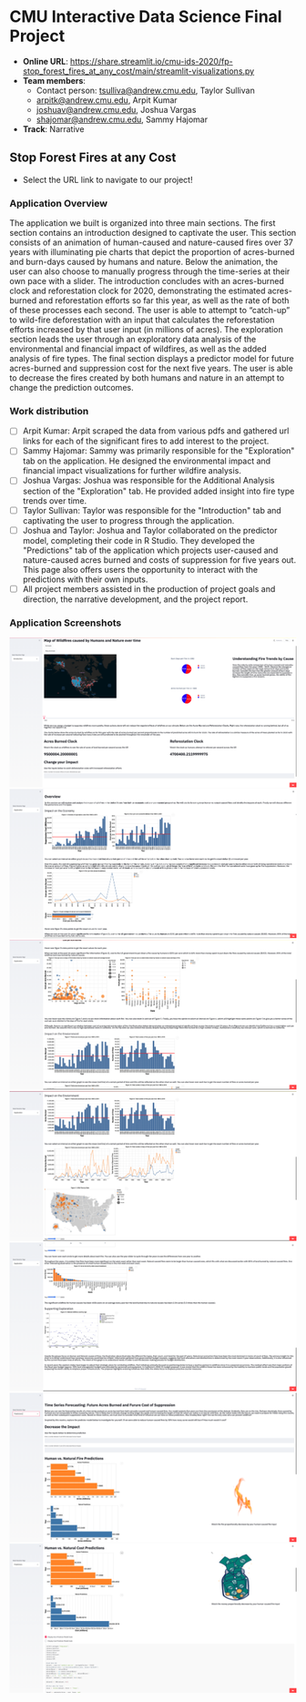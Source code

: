 # CMU Interactive Data Science Final Project

* **Online URL**: https://share.streamlit.io/cmu-ids-2020/fp-stop_forest_fires_at_any_cost/main/streamlit-visualizations.py
* **Team members**:
  * Contact person: tsulliva@andrew.cmu.edu, Taylor Sullivan
  * arpitk@andrew.cmu.edu, Arpit Kumar
  * joshuav@andrew.cmu.edu, Joshua Vargas
  * shajomar@andrew.cmu.edu, Sammy Hajomar
* **Track**: Narrative

## Stop Forest Fires at any Cost

- Select the URL link to navigate to our project!

### Application Overview
The application we built is organized into three main sections. The first section contains an introduction designed to captivate the user. This section consists of an animation of human-caused and nature-caused fires over 37 years with illuminating pie charts that depict the proportion of acres-burned and burn-days caused by humans and nature. Below the animation, the user can also choose to manually progress through the time-series at their own pace with a slider. The introduction concludes with an acres-burned clock and reforestation clock for 2020, demonstrating the estimated acres-burned and reforestation efforts so far this year, as well as the rate of both of these processes each second. The user is able to attempt to “catch-up” to wild-fire deforestation with an input that calculates the reforestation efforts increased by that user input (in millions of acres). The exploration section leads the user through an exploratory data analysis of the environmental and financial impact of wildfires, as well as the added analysis of fire types. The final section displays a predictor model for future acres-burned and suppression cost for the next five years. The user is able  to decrease the fires created by both humans and nature in an attempt to change the prediction outcomes. 

### Work distribution

- [ ] Arpit Kumar: Arpit scraped the data from various pdfs and gathered url links for each of the significant fires to add interest to the project. 
- [ ] Sammy Hajomar: Sammy was primarily responsible for the "Exploration" tab on the application. He designed the environmental impact and financial impact visualizations for further wildfire analysis. 
- [ ] Joshua Vargas: Joshua was responsible for the Additional Analysis section of the "Exploration" tab. He provided added insight into fire type trends over time. 
- [ ] Taylor Sullivan: Taylor was responsible for the "Introduction" tab and captivating the user to progress through the application.
- [ ] Joshua and Taylor: Joshua and Taylor collaborated on the predictor model, completing their code in R Studio. They developed the "Predictions" tab of the application which projects user-caused and nature-caused acres burned and costs of suppression for five years out. This page also offers users the opportunity to interact with the predictions with their own inputs. 
- [ ] All project members assisted in the production of project goals and direction, the narrative development, and the project report. 

### Application Screenshots
![](https://github.com/CMU-IDS-2020/fp-stop_forest_fires_at_any_cost/blob/main/Intro.png)
![](https://github.com/CMU-IDS-2020/fp-stop_forest_fires_at_any_cost/blob/main/Exploration1.png)
![](https://github.com/CMU-IDS-2020/fp-stop_forest_fires_at_any_cost/blob/main/Exploration2.png)
![](https://github.com/CMU-IDS-2020/fp-stop_forest_fires_at_any_cost/blob/main/Exploration3.png)
![](https://github.com/CMU-IDS-2020/fp-stop_forest_fires_at_any_cost/blob/main/Exploration4.png)
![](https://github.com/CMU-IDS-2020/fp-stop_forest_fires_at_any_cost/blob/main/Predict1.png)
![](https://github.com/CMU-IDS-2020/fp-stop_forest_fires_at_any_cost/blob/main/predict2.png)

